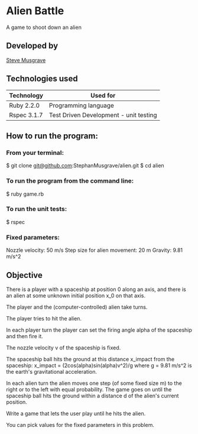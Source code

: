 # Alien Battle

A game to shoot down an alien

## Developed by
[Steve Musgrave]

## Technologies used
|Technology                |Used for                        |
|--------------------------|--------------------------------|
|Ruby 2.2.0                |Programming language|
|Rspec 3.1.7               |Test Driven Development - unit testing  |

## How to run the program:

### From your terminal:

  $ git clone git@github.com:StephanMusgrave/alien.git
  $ cd alien

### To run the program from the command line:
  $ ruby game.rb
  
### To run the unit tests:  
  $ rspec

### Fixed parameters:
Nozzle velocity: 50 m/s
Step size for alien movement: 20 m
Gravity: 9.81 m/s^2

## Objective  
There is a player with a spaceship at position 0 along an axis, and there is an alien at some unknown initial position x_0 on that axis.

The player and the (computer-controlled) alien take turns.

The player tries to hit the alien.

In each player turn the player can set the firing angle alpha of the spaceship and then fire it.

The nozzle velocity v of the spaceship is fixed.

The spaceship ball hits the ground at this distance x_impact from the spaceship: x_impact = (2cos(alpha)sin(alpha)v^2)/g where g = 9.81 m/s^2 is the earth's gravitational acceleration.

In each alien turn the alien moves one step (of some fixed size m) to the right or to the left with equal probability. The game goes on until the spaceship ball hits the ground within a distance d of the alien's current position.

Write a game that lets the user play until he hits the alien.

You can pick values for the fixed parameters in this problem.

[Steve Musgrave]:https://github.com/StephanMusgrave
